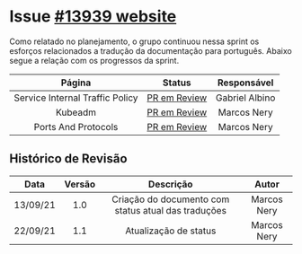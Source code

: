 # Issue [#13939 website](https://github.com/kubernetes/website/issues/13939)

Como relatado no planejamento, o grupo continuou nessa sprint os esforços relacionados
a tradução da documentação para português. Abaixo segue a relação com os progressos da sprint.


|Página|Status|Responsável|
|:--:|:--:|:--:|
|Service Internal Traffic Policy|[PR em Review](https://github.com/kubernetes/website/pull/29784)|Gabriel Albino|
|Kubeadm|[PR em Review](https://github.com/kubernetes/website/pull/29645)|Marcos Nery|
|Ports And Protocols|[PR em Review](https://github.com/kubernetes/website/pull/29790)|Marcos Nery|

## Histórico de Revisão
|Data|Versão|Descrição|Autor|
|:--:|:--:|:--:|:--:|
|13/09/21|1.0|Criação do documento com status atual das traduções|Marcos Nery|
|22/09/21|1.1|Atualização de status|Marcos Nery|
